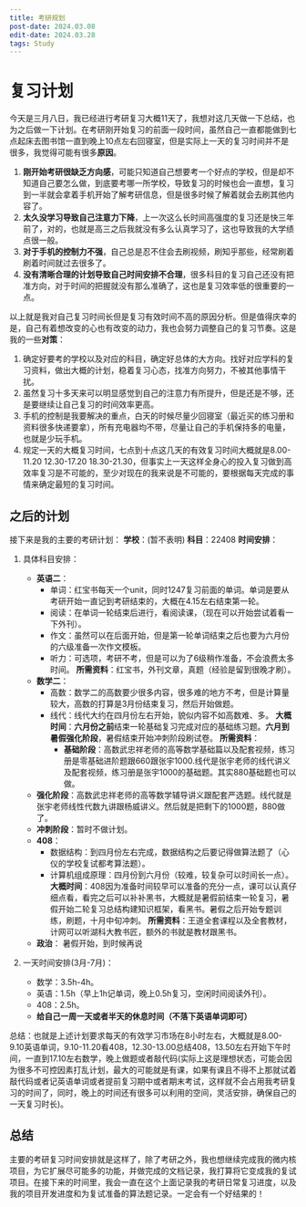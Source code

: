 ```yaml
---
title: 考研规划
post-date: 2024.03.08
edit-date: 2024.03.28
tags: Study
---
```

# 复习计划
 
今天是三月八日，我已经进行考研复习大概11天了，我想对这几天做一下总结，也为之后做一下计划。在考研刚开始复习的前面一段时间，虽然自己一直都能做到七点起床去图书馆一直到晚上10点左右回寝室，但是实际上一天的复习时间并不是很多，我觉得可能有很多**原因**。

1. **刚开始考研很缺乏方向感**，可能只知道自己想要考一个好点的学校，但是却不知道自己要怎么做，到底要考哪一所学校，导致复习的时候也会一直想，复习到一半就会拿着手机开始了解考研信息，但是很多时候了解着就会去刷其他内容了。
2. **太久没学习导致自己注意力下降**，上一次这么长时间高强度的复习还是快三年前了，对的，也就是高三之后我就没有多么认真学习了，这也导致我的大学绩点很一般。
3. **对于手机的控制力不强**，自己总是忍不住会去刷视频，刷知乎那些，经常刷着刷着时间就过去很多了。
4. **没有清晰合理的计划导致自己时间安排不合理**，很多科目的复习自己还没有把准方向，对于时间的把握就没有那么准确了，这也是复习效率低的很重要的一点。

以上就是我对自己复习时间长但是复习有效时间不高的原因分析。但是值得庆幸的是，自己有着想改变的心也有改变的动力，我也会努力调整自己的复习节奏。这是我的一些**对策**：

1. 确定好要考的学校以及对应的科目，确定好总体的大方向。找好对应学科的复习资料，做出大概的计划，稳着复习心态，找准方向努力，不被其他事情干扰。
2. 虽然复习十多天来可以明显感觉到自己的注意力有所提升，但是还是不够，还是要继续让自己复习的时间效率更高。
3. 手机的控制是我要解决的重点，白天的时候尽量少回寝室（最近买的练习册和资料很多快递要拿），所有充电器均不带，尽量让自己的手机保持多的电量，也就是少玩手机。
4. 规定一天的大概复习时间，七点到十点这几天的有效复习时间大概就是8.00-11.20 12.30-17.20 18.30-21.30，但事实上一天这样全身心的投入复习做到高效率复习是不可能的，至少对现在的我来说是不可能的，要根据每天完成的事情来确定最短的复习时间。

## 之后的计划

接下来是我的主要的考研计划：
**学校**：(暂不表明)
**科目**：22408
**时间安排**：

1. 具体科目安排：
   - **英语二**：
     - 单词：红宝书每天一个unit，同时1247复习前面的单词。单词是要从考研开始一直记到考研结束的，大概在4.15左右结束第一轮。
     - 阅读：在单词一轮结束后进行，看阅读课，（现在可以开始尝试着看一下外刊）。
     - 作文：虽然可以在后面开始，但是第一轮单词结束之后也要为六月份的六级准备一次作文模板。
     - 听力：可选项，考研不考，但是可以为了6级稍作准备，不会浪费太多时间。
       **所需资料**：红宝书，外刊文章，真题（经验是留到很晚才刷）。
   - **数学二**：
     - 高数：数学二的高数要少很多内容，很多难的地方不考，但是计算量较大，高数的打算是3月份结束复习，然后开始做题。
     - 线代：线代大约在四月份左右开始，貌似内容不如高数难、多。
       **大概时间**：**六月份之前**结束一轮基础复习完成对应的基础练习题。**六月到暑假强化阶段**，暑假结束开始冲刺阶段刷试卷。
       **所需资料**：
       - **基础阶段**：高数武忠祥老师的高等数学基础篇以及配套视频，练习册是零基础进阶题跟660跟张宇1000.线代是张宇老师的线代讲义及配套视频，练习册是张宇1000的基础题。其实880基础题也可以做。
   - **强化阶段**：高数武忠祥老师的高等数学辅导讲义跟配套严选题。线代就是张宇老师线性代数九讲跟杨威讲义。然后就是把剩下的1000题，880做了。
   - **冲刺阶段**：暂时不做计划。
   - **408**：
     - 数据结构：到四月份左右完成，数据结构之后要记得做算法题了（心仪的学校复试都考算法题）。
     - 计算机组成原理：四月份到六月份（较难，较复杂可以时间长一点）。
       **大概时间**：408因为准备时间较早可以准备的充分一点，课可以认真仔细点看，看完之后可以补补黑书，大概就是暑假前结束一轮复习，暑假开始二轮复习总结构建知识框架，看黑书。暑假之后开始专题训练，刷题，十月中旬冲刺。
       **所需资料**：王道全套课程以及全套教材，计网可以听湖科大教书匠，额外的书就是教材跟黑书。
   - **政治**：
     暑假开始，到时候再说

2. 一天时间安排(3月-7月)：
   - 数学：3.5h-4h。
   - 英语：1.5h（早上1h记单词，晚上0.5h复习，空闲时间阅读外刊）。
   - 408：2.5h。
   - **给自己一周一天或者半天的休息时间（不落下英语单词即可）**

总结：也就是上述计划要求每天的有效学习市场在8小时左右，大概就是8.00-9.10英语单词，9.10-11.20看408，12.30-13.00总结408，13.50左右开始下午时间，一直到17.10左右数学，晚上做题或者敲代码(实际上这是理想状态，可能会因为很多不可控因素打乱计划，最大的可能就是有课，如果有课且不得不上那就试着敲代码或者记英语单词或者提前复习期中或者期末考试，这样就不会占用我考研复习的时间了，同时，晚上的时间还有很多可以利用的空间，灵活安排，确保自己的一天复习时长)。

## 总结

主要的考研复习时间安排就是这样了，除了考研之外，我也想继续完成我的微内核项目，为它扩展尽可能多的功能，并做完成的文档记录，我打算将它变成我的复试项目。在接下来的时间里，我会一直在这个上面记录我的考研日常复习进度，以及我的项目开发进度和为复试准备的算法题记录。一定会有一个好结果的！


